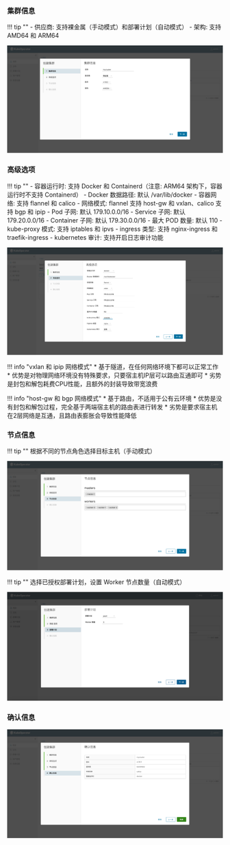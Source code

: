 
### 集群信息

!!! tip ""
    - 供应商: 支持裸金属（手动模式）和部署计划（自动模式）
    - 架构: 支持 AMD64 和 ARM64

![deploy-1](../img/user_manual/cluster/deploy-1.png)

### 高级选项

!!! tip ""
    - 容器运行时: 支持 Docker 和 Containerd（注意: ARM64 架构下，容器运行时不支持 Containerd）
    - Docker 数据路径: 默认 /var/lib/docker
    - 容器网络: 支持 flannel 和 calico
    - 网络模式: flannel 支持 host-gw 和 vxlan、calico 支持 bgp 和 ipip
    - Pod 子网: 默认 179.10.0.0/16
    - Service 子网: 默认 179.20.0.0/16
    - Container 子网: 默认 179.30.0.0/16
    - 最大 POD 数量: 默认 110
    - kube-proxy 模式: 支持 iptables 和 ipvs
    - ingress 类型: 支持 nginx-ingress 和 traefik-ingress
    - kubernetes 审计: 支持开启日志审计功能

![deploy-2](../img/user_manual/cluster/deploy-2.png)

!!! info "vxlan 和 ipip 网络模式"
    * 基于隧道，在任何网络环境下都可以正常工作
    * 优势是对物理网络环境没有特殊要求，只要宿主机IP层可以路由互通即可
    * 劣势是封包和解包耗费CPU性能，且额外的封装导致带宽浪费

!!! info "host-gw 和 bgp 网络模式"
    * 基于路由，不适用于公有云环境
    * 优势是没有封包和解包过程，完全基于两端宿主机的路由表进行转发
    * 劣势是要求宿主机在2层网络是互通，且路由表膨胀会导致性能降低

### 节点信息

!!! tip ""
    根据不同的节点角色选择目标主机（手动模式）

![deploy-3](../img/user_manual/cluster/deploy-3.png)

!!! tip ""
    选择已授权部署计划，设置 Worker 节点数量（自动模式）

![deploy-6](../img/user_manual/cluster/deploy-6.png)

### 确认信息

![deploy-4](../img/user_manual/cluster/deploy-4.png)
